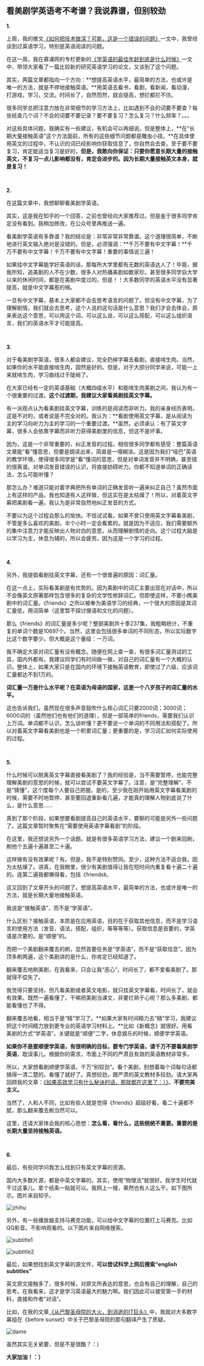## 看美剧学英语考不考谱？我说靠谱，但别较劲

**1.**

上周，我的推文[《如何把技术做深？可能，这是一个错误的问题》](../2019-05-19/)一文中，我曾经谈到过英语学习，特别是英语阅读的问题。

在这一周，我在慕课网的专栏更新的[《学英语的最佳年龄到底是什么时候》](https://m.imooc.com/collector/27?distId=1a99b&utm_source=fenxiao)一文中，带领大家看了一篇比较新的研究英语学习的论文，又谈到了这个问题。

其实，两篇文章都指向一个方向：**想提高英语水平，最简单的方法，也或许是唯一的方法，就是不停地接触英语。**用英语去看书，看剧，看新闻，看动漫，打游戏，学习，交流。时间长了，自然而然，就会提高，想拦都拦不住。

很多同学总把注意力放在非常细节的学习方法上，比如遇到不会的词要不要查？每张纸查几个词？不会的词要不要记录？要不要复习？怎么复习？什么频率？。。。

对这些具体问题，我确实有一些建议，有机会可以再细说。但是整体上，**在“长期大量接触英语”这个方法面前，所有的这些细节问题都是雕虫小技。**在具体使用英文的过程中，不认识的词已经影响你获取信息了，你自然会去查。至于要不要复习，肯定能适当复习是好的，**但是，我敢向你保证：只要你愿意长期大量的接触英文，不复习一点儿影响都没有，肯定会进步的。因为长期大量接触英文本身，就是复习！**

<br/>

**2.**

在这篇文章中，我想聊聊看美剧学英语。

其实，这是我在知乎的一个回答，之前也曾经向大家推荐过。但是鉴于很多同学肯定没有看到。我稍加修改，在公众号里再推送一遍。

看美剧学英语有多靠谱？我的结论是：非常非常非常靠谱。这个道理很简单，不断地进行英文输入绝对是没错的。但是，必须强调：**千万不要有中文字幕！**千万不要有中文字幕！千万不要有中文字幕！重要的事情说三遍！

如果挂中文字幕能学好英语的话，那每所大学里都有无数的英语达人了！毕竟，据我所知，追美剧的人不在少数，很多人对热播美剧如数家珍。甚至很多同学自大学以来的休闲时间，都是在美剧中度过的。但是！！大多数同学的英语水平没有显著提高，就是中文字幕惹的祸。

一旦有中文字幕，基本上大家都不会去思考语言的问题了。但没有中文字幕，为了理解剧情，我们就会去思考，这个人说的这句话是什么意思？我们才会去体会，原来表达这个意思，可以用这个词，可以这么说，可以这么搭配，可以这么组织语言，我们的英语水平才可能提高。

<br/>

**3.**

对于看美剧学英语，很多人都会建议，完全扔掉字幕去看剧，直接啃生肉。当然，如果你的水平能直接啃生肉，固然是好的。但是，对于大部分同学来说，可能一上来就啃生肉，学习曲线过于陡峭了。

在大家已经有一定的英语基础（大概四级水平）和能啃生肉美剧之间，我认为有一个很重要的过渡。**这个过渡期，我建议大家看美剧挂英文字幕。**

有一派观点认为看美剧挂英文字幕，训练的是阅读而非听力。我的亲身经历表明，这是不对的，或者说是不完全对的。我认为：**看剧使用英文字幕，是从阅读为主的学习向听力为主的学习的一个重要过渡。**虽然，必须承认：有了英文字幕，很多人会依靠字幕而非听力获得美剧里的信息，但这不是坏事。

因为，这是一个非常重要的，纠正发音的过程。相信很多同学都有感受：整篇英语文章能“看”懂意思，但要是朗读出来，简直是一塌糊涂。这是因为我们“哑巴”英语的教学环境，使得很多同学是“看”懂词的意思，但是对单词发音并不明确，甚至错的很离谱。对单词发音错误的认识，将直接妨碍听力。你都不知道单词的正确读法，怎么可能听懂？

那怎么办？难道只能对着字典把所有单词的正确发音听一遍来纠正自己？虽然市面上有这样的产品，我也知道有人这样做，但这实在是太枯燥了！所以，对着英文字幕把美剧看一遍，我认为是非常自然地纠正发音的方式。

不要以为这个过程会那么的愉快。不信试试看。如果不曾只使用英文字幕看美剧，不管是多么喜欢的美剧，半个小时一定会看累的。就是因为不适应，我们需要额外的集中注意力才能反映出人物对白的意思，从而理解剧情的走向。这个过程大脑是以学习为主，休息为辅的，所以会疲劳。因为这是一个学习的过程。

<br/>

**4.**

另外，我提倡看剧挂英文字幕，还有一个很普遍的原因：词汇量。

在这一点上，实际看美剧是有优势的。因为美剧中的词汇主要出现在对话中，所以不会像英文原著那样包含很多的复杂的文学性修辞词汇。但即使这样，不要小瞧美剧中的词汇量。《friends》之所以被奉为美语学习的经典，一个很大的原因是其词汇量低，用词简单（这里暂不探讨俚语和文化的问题）。

那么《friends》的词汇量是多少呢？整部美剧共十季237集，我粗略统计，不重复的单词个数是10697个。当然，这里会包括很多单词的不同形态，所以实际数字比这个数字要少。但大概是这个量级：一万词。

我不确定大家对词汇量有没有概念。随便在网上查一查，有很多词汇量测试的工具，国内外都有。我建议同学们有时间做一做，对自己的词汇量有一个大概的认识。整体上，如果大家只是在国内的环境下接触英语教育，即使过了六级，应该词汇量都达不到1万的。

**词汇量一万是什么水平呢？在英语为母语的国家，这是一个八岁孩子的词汇量的水平。**

这也告诉我们，虽然现在很多声音鼓吹什么核心词汇只要2000词；3000词；6000词的（虽然他们也有他们的道理），但是一部简单的friends，需要我们认识上万词。单词都不认识，怎么谈听懂？更不要说一个单词的不同用法和搭配了。所以对着英文字幕看美剧也是一个积累词汇量；更重要的是，学习词汇如何实际使用的过程。

<br/>

**5.**

什么时候可以脱离英文字幕直接看美剧了？我的经验是，当不需要暂停，也能完整理解美剧的意思的时候，就可以尝试不要英文字幕了。注意，是“完整理解”，不是“猜懂”，这个度每个人要自己把握。是的，至少我在刚开始用英文字幕看美剧的时候，需要不时地暂停、甚至要回退重新看几遍，才能真的理解人物到底说了什么，是什么意思......

真到了那个阶段，如果想要看剧提高自己的英语水平，要聊的可能是另外一些问题了。这篇文章暂时聚焦在“需要使用英语字幕看剧”的阶段。

在这里，我还想说另外一个话题。就是有很多英语学习方法，建议一个剧来回刷，刷他个五遍十遍甚至二十遍。

这样做有没有效果呢？有。但是，我不是特别赞同。至少，这种方法不适合我，因为太枯燥了。讲真，在我眼里，很少有美剧值得让我在短时间内重复看十遍二十遍的。连第二遍我都懒得看，包括《friends》。

这又回到了文章开头的问题了。想提高英语水平，最简单的方法，也或许是唯一的方法，就是长期大量地接触英语。

我说是“接触英语”，而不是“学英语”。

什么区别？接触英语，本质是在应用英语，目的在于获取其他信息，而不是学习语言的使用方法（发音，语法，搭配，组织，等等等等）。获取信息是首要的，学英语是次要的。是“顺便”的。

而把一个美剧翻来覆去的刷，显然首要任务是“学英语”，而不是“获取信息”。因为顶多刷两遍，这个美剧讲的是什么，你肯定已经知道了。

翻来覆去地刷美剧，在我看来，只会让我“恶心”，时间长了，都不爱看美剧了。那就得不偿失了。

我觉得只要坚持，但凡看美剧或者英文电影，就只挂英文字幕看，时间长了，就会有效果。既然一遍看懂了，干嘛把美剧当课文，非要烂熟于心呢？那么多美剧，都能看懂也了不得。

翻来覆去地看，相当于是“精”学习了。**如果大家有时间精力去“精”学习，我建议把这个时间精力放到更专业的英语学习材料上。**比如《新概念》就很好。用看美剧的方式“学英语”，关键就是“顺便”二字，休息娱乐的时候，顺便学学英语。

**如果你不是要顺便学英语，有很明确的目标，要专门学英语，请千万不要看美剧学英语**，耽误事儿。根据你的需求，市面上不同的严肃且有效的英语教材非常多。

所以，大家想看剧顺便学英语，千万“别较劲”。看个美剧，别想着每个词每句话都搞得一清二楚的。看懂了就好了。真想较劲，跟严肃的英文教材多较劲。请大家再回顾我的文章：[《如果高效学习有什么秘诀的话，那就都在这里了：）》](../../2018/2018-04-18/)。**不要完美主义。**

当然了，人和人不同，比如有些人就是觉得《friends》超级好看，看二十遍都不腻，那么翻来覆去刷当然可以。

这里，还请大家体会我的核心思想：**怎么看，看什么，这些统统不重要。重要的是长期大量坚持接触英语。**

<br/>

**6.**

最后，有些同学问我怎么找到只有英文字幕的资源。

国内大多数片源，都是中英文字幕的。其实，使用“物理法”就很好。我学生时代就干过这事儿。拿个纸条一贴就可以。我网上一搜，果然也有人这么干。如下图所示。图片来自知乎。

![zhihu](zhihu.jpg)

另外，有一些播放器支持马赛克功能，可以给中文字幕的位置打上马赛克。比如QQ影音。不影响观看的。以下图片来自网络搜索。

![subtitle1](subtitle1.png)

![subtitle2](subtitle2.png)

最后，如果想找到英文字幕的源文件，**可以尝试科学上网后搜索“english subtitles”**

英文原文接触多了，很多时候，对原文所表达的意思，也会有自己的理解，自己的思考。在我看来，这才是学习英语最大的魅力啊。我们因此可以接受第一手的材料，直接和作者“对话”。

比如，在我的文章[《从巴黎圣母院的大火，到消逝的IT巨头》](../2019-04-18/)中，我就对大多数字幕组在《before sunset》中关于巴黎圣母院的那句翻译产生了质疑。

![dame](dame.png)

虽然其实无关紧要，但是不是很酷？：）

**大家加油！：）**

